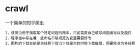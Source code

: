# crawl
一个简单的知乎爬虫

    1，该爬虫用于爬取某个特定问题的爬虫，目前需要自己填写问题编号以及题目
    2，程序当中存在着一些命名不够规范的变量需要修改
    3，图片的下载目前是单线程下载当下载量大的时候下载缓慢，需要修改为多线程